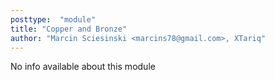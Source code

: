 ```yaml
---
posttype:  "module"  
title: "Copper and Bronze"
author: "Marcin Sciesinski <marcins78@gmail.com>, XTariq"
---
```

No info available about this module
